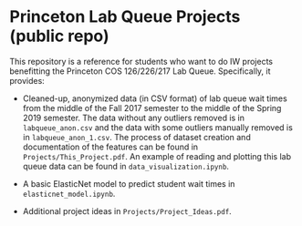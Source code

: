 # Princeton Lab Queue Projects (public repo)

This repository is a reference for students who want to do IW projects benefitting the Princeton COS 126/226/217 Lab Queue. Specifically, it provides:

- Cleaned-up, anonymized data (in CSV format) of lab queue wait times from the middle of the Fall 2017 semester to the middle of the Spring 2019 semester. The data without any outliers removed is in `labqueue_anon.csv` and the data with some outliers manually removed is in `labqueue_anon_1.csv`. The process of dataset creation and documentation of the features can be found in `Projects/This_Project.pdf`. An example of reading and plotting this lab queue data can be found in `data_visualization.ipynb`.

- A basic ElasticNet model to predict student wait times in `elasticnet_model.ipynb`.

- Additional project ideas in `Projects/Project_Ideas.pdf`.


